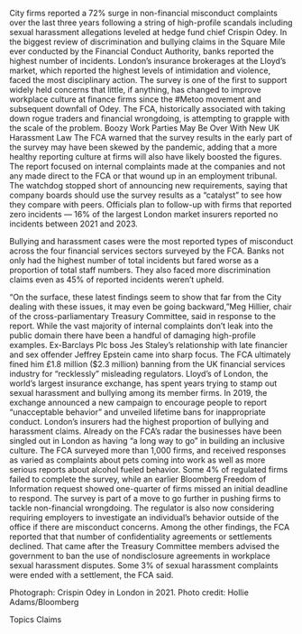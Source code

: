 City firms reported a 72% surge in non-financial misconduct complaints over the last three years following a string of high-profile scandals including sexual harassment allegations leveled at hedge fund chief Crispin Odey.
In the biggest review of discrimination and bullying claims in the Square Mile ever conducted by the Financial Conduct Authority, banks reported the highest number of incidents. London’s insurance brokerages at the Lloyd’s market, which reported the highest levels of intimidation and violence, faced the most disciplinary action.
The survey is one of the first to support widely held concerns that little, if anything, has changed to improve workplace culture at finance firms since the #Metoo movement and subsequent downfall of Odey. The FCA, historically associated with taking down rogue traders and financial wrongdoing, is attempting to grapple with the scale of the problem.
Boozy Work Parties May Be Over With New UK Harassment Law
The FCA warned that the survey results in the early part of the survey may have been skewed by the pandemic, adding that a more healthy reporting culture at firms will also have likely boosted the figures. The report focused on internal complaints made at the companies and not any made direct to the FCA or that wound up in an employment tribunal.
The watchdog stopped short of announcing new requirements, saying that company boards should use the survey results as a “catalyst” to see how they compare with peers. Officials plan to follow-up with firms that reported zero incidents — 16% of the largest London market insurers reported no incidents between 2021 and 2023.

Bullying and harassment cases were the most reported types of misconduct across the four financial services sectors surveyed by the FCA. Banks not only had the highest number of total incidents but fared worse as a proportion of total staff numbers. They also faced more discrimination claims even as 45% of reported incidents weren’t upheld.





“On the surface, these latest findings seem to show that far from the City dealing with these issues, it may even be going backward,”Meg Hillier, chair of the cross-parliamentary Treasury Committee, said in response to the report.
While the vast majority of internal complaints don’t leak into the public domain there have been a handful of damaging high-profile examples. Ex-Barclays Plc boss Jes Staley’s relationship with late financier and sex offender Jeffrey Epstein came into sharp focus. The FCA ultimately fined him £1.8 million ($2.3 million) banning from the UK financial services industry for “recklessly” misleading regulators.
Lloyd’s of London, the world’s largest insurance exchange, has spent years trying to stamp out sexual harassment and bullying among its member firms. In 2019, the exchange announced a new campaign to encourage people to report “unacceptable behavior” and unveiled lifetime bans for inappropriate conduct.
London’s insurers had the highest proportion of bullying and harassment claims. Already on the FCA’s radar the businesses have been singled out in London as having “a long way to go” in building an inclusive culture.
The FCA surveyed more than 1,000 firms, and received responses as varied as complaints about pets coming into work as well as more serious reports about alcohol fueled behavior. Some 4% of regulated firms failed to complete the survey, while an earlier Bloomberg Freedom of Information request showed one-quarter of firms missed an initial deadline to respond.
The survey is part of a move to go further in pushing firms to tackle non-financial wrongdoing. The regulator is also now considering requiring employers to investigate an individual’s behavior outside of the office if there are misconduct concerns.
Among the other findings, the FCA reported that that number of confidentiality agreements or settlements declined. That came after the Treasury Committee members advised the government to ban the use of nondisclosure agreements in workplace sexual harassment disputes. Some 3% of sexual harassment complaints were ended with a settlement, the FCA said.

Photograph: Crispin Odey in London in 2021. Photo credit: Hollie Adams/Bloomberg

Topics
Claims
